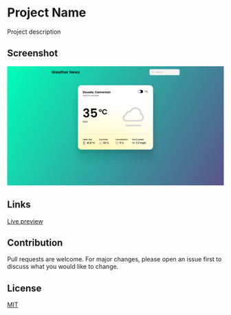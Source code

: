 # Project Name
Project description

## Screenshot
![Screenshot](./screenshot.png)


## Links
[Live preview](https://link-to-project.vercel.app/)


## Contribution
Pull requests are welcome. For major changes, please open an issue first
to discuss what you would like to change.


## License
[MIT](https://choosealicense.com/licenses/mit/)
